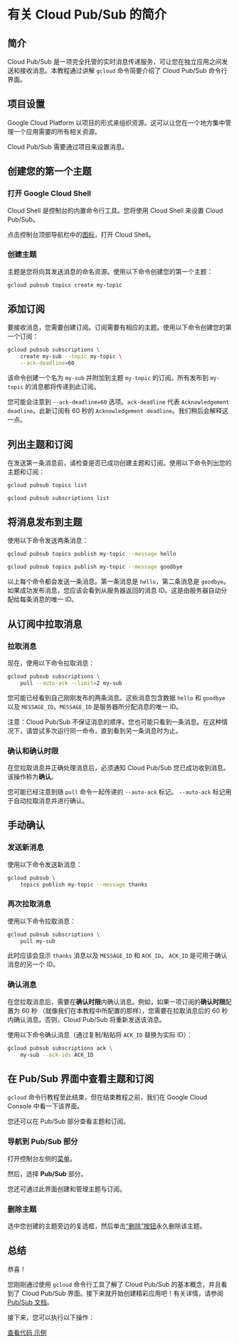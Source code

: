 # 有关 Cloud Pub/Sub 的简介

<walkthrough-tutorial-url url="https://cloud.google.com/pubsub/quickstart-console"></walkthrough-tutorial-url></walkthrough-test-start-page>

<walkthrough-devshell-precreate></walkthrough-devshell-precreate>

## 简介

Cloud Pub/Sub 是一项完全托管的实时消息传递服务，可让您在独立应用之间发送和接收消息。本教程通过讲解 `gcloud` 命令简要介绍了 Cloud Pub/Sub 命令行界面。

## 项目设置

Google Cloud Platform 以项目的形式来组织资源。这可以让您在一个地方集中管理一个应用需要的所有相关资源。

Cloud Pub/Sub 需要通过项目来设置消息。

<walkthrough-project-setup></walkthrough-project-setup>

## 创建您的第一个主题

### 打开 Google Cloud Shell

Cloud Shell 是控制台的内置命令行工具。您将使用 Cloud Shell 来设置 Cloud Pub/Sub。

点击控制台顶部导航栏中的<walkthrough-cloud-shell-icon></walkthrough-cloud-shell-icon>[图标][spotlight-open-devshell]，打开 Cloud Shell。

### 创建主题

主题是您将向其发送消息的命名资源。使用以下命令创建您的第一个主题：

```bash
gcloud pubsub topics create my-topic
```

## 添加订阅

要接收消息，您需要创建订阅。订阅需要有相应的主题。使用以下命令创建您的第一个订阅：

```bash
gcloud pubsub subscriptions \
    create my-sub --topic my-topic \
    --ack-deadline=60
```

该命令创建一个名为 `my-sub` 并附加到主题 `my-topic` 的订阅。所有发布到 `my-topic` 的消息都将传递到此订阅。

您可能会注意到 `--ack-deadline=60` 选项。`ack-deadline` 代表 `Acknowledgement deadline`。此新订阅有 60 秒的 `Acknowledgement deadline`。我们稍后会解释这一点。

## 列出主题和订阅

在发送第一条消息前，请检查是否已成功创建主题和订阅。使用以下命令列出您的主题和订阅：

```bash
gcloud pubsub topics list
```

```bash
gcloud pubsub subscriptions list
```

## 将消息发布到主题

使用以下命令发送两条消息：

```bash
gcloud pubsub topics publish my-topic --message hello
```

```bash
gcloud pubsub topics publish my-topic --message goodbye
```

以上每个命令都会发送一条消息。第一条消息是 `hello`，第二条消息是 `goodbye`。如果成功发布消息，您应该会看到从服务器返回的消息 ID。这是由服务器自动分配给每条消息的唯一 ID。

## 从订阅中拉取消息

### 拉取消息

现在，使用以下命令拉取消息：

```bash
gcloud pubsub subscriptions \
    pull --auto-ack --limit=2 my-sub
```

您可能已经看到自己刚刚发布的两条消息。这些消息包含数据 `hello` 和 `goodbye` 以及 `MESSAGE_ID`。`MESSAGE_ID` 是服务器所分配消息的唯一 ID。

注意：Cloud Pub/Sub 不保证消息的顺序。您也可能只看到一条消息。在这种情况下，请尝试多次运行同一命令，直到看到另一条消息时为止。

### 确认和确认时限

在您拉取消息并正确处理消息后，必须通知 Cloud Pub/Sub 您已成功收到消息。该操作称为**确认**。

您可能已经注意到随 `pull` 命令一起传递的 `--auto-ack` 标记。
`--auto-ack` 标记用于自动拉取消息并进行确认。

## 手动确认

### 发送新消息

使用以下命令发送新消息：

```bash
gcloud pubsub \
    topics publish my-topic --message thanks
```

### 再次拉取消息

使用以下命令拉取消息：

```bash
gcloud pubsub subscriptions \
    pull my-sub
```

此时应该会显示 `thanks` 消息以及 `MESSAGE_ID` 和 `ACK_ID`。
`ACK_ID` 是可用于确认消息的另一个 ID。

### 确认消息

在您拉取消息后，需要在**确认时限**内确认消息。例如，如果一项订阅的**确认时限**配置为 60 秒 （就像我们在本教程中所配置的那样），您需要在拉取消息后的 60 秒内确认消息。否则，Cloud Pub/Sub 将重新发送该消息。

使用以下命令确认消息（通过复制/粘贴将 `ACK_ID` 替换为实际 ID）：

```bash
gcloud pubsub subscriptions ack \
    my-sub --ack-ids ACK_ID
```

## 在 Pub/Sub 界面中查看主题和订阅

`gcloud` 命令行教程至此结束，但在结束教程之前，我们在 Google Cloud Console 中看一下该界面。

您还可以在 Pub/Sub 部分查看主题和订阅。

### 导航到 Pub/Sub 部分

打开控制台左侧的[菜单][spotlight-console-menu]。

然后，选择 **Pub/Sub** 部分。

<walkthrough-menu-navigation sectionid="CLOUDPUBSUB_SECTION"></walkthrough-menu-navigation>

您还可通过此界面创建和管理主题与订阅。

### 删除主题

选中您创建的主题旁边的复选框，然后单击[“删除”按钮][spotlight-delete-button]永久删除该主题。

## 总结

恭喜！

<walkthrough-conclusion-trophy></walkthrough-conclusion-trophy>

您刚刚通过使用 `gcloud` 命令行工具了解了 Cloud Pub/Sub 的基本概念，并且看到了 Cloud Pub/Sub 界面。接下来就开始创建精彩应用吧！有关详情，请参阅 [Pub/Sub 文档][pubsub-docs]。

接下来，您可以执行以下操作：

[查看代码
示例](https://cloud.google.com/pubsub/docs/quickstart-client-libraries)

[pubsub-docs]: https://cloud.google.com/pubsub/docs/
[spotlight-console-menu]: walkthrough://spotlight-pointer?spotlightId=console-nav-menu
[spotlight-delete-button]: walkthrough://spotlight-pointer?cssSelector=.p6n-icon-delete
[spotlight-open-devshell]: walkthrough://spotlight-pointer?spotlightId=devshell-activate-button
